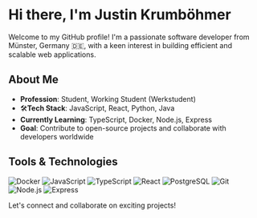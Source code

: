 # Hi there, I'm Justin Krumböhmer

Welcome to my GitHub profile! I'm a passionate software developer from Münster, Germany 🇩🇪, with a keen interest in building efficient and scalable web applications.

## About Me

- **Profession**: Student, Working Student (Werkstudent)
- 🛠**Tech Stack**: JavaScript, React, Python, Java
- **Currently Learning**: TypeScript, Docker, Node.js, Express 
- **Goal**: Contribute to open-source projects and collaborate with developers worldwide

## Tools & Technologies

![Docker](https://img.shields.io/badge/-Docker-2496ED?style=flat-square&logo=docker&logoColor=white)
![JavaScript](https://img.shields.io/badge/-JavaScript-F7DF1E?style=flat-square&logo=javascript&logoColor=black)
![TypeScript](https://img.shields.io/badge/-TypeScript-3178C6?style=flat-square&logo=typescript&logoColor=white)
![React](https://img.shields.io/badge/-React-61DAFB?style=flat-square&logo=react&logoColor=black)
![PostgreSQL](https://img.shields.io/badge/PostgreSQL-4169e1?style=flat-square&logo=postgresql&logoColor=white)
![Git](https://img.shields.io/badge/-Git-F05032?style=flat-square&logo=git&logoColor=white)
![Node.js](https://img.shields.io/badge/-Node.js-339933?style=flat-square&logo=node.js&logoColor=white)
![Express](https://img.shields.io/badge/-Express-000000?style=flat-square&logo=express&logoColor=white)

Let's connect and collaborate on exciting projects!
